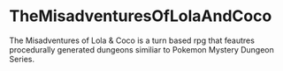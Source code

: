 # TheMisadventuresOfLolaAndCoco
The Misadventures of Lola &amp; Coco is a turn based rpg that feautres procedurally generated dungeons similiar to Pokemon Mystery Dungeon Series.
